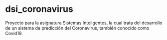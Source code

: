 # dsi_coronavirus
Proyecto para la asignatura Sistemas Inteligentes, la cual trata del desarrollo de un sistema de predicción del Coronavirus, también conocido como Covid19.
